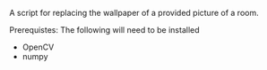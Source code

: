 A script for replacing the wallpaper of a provided picture of a room.

Prerequistes: The following will need to be installed
  - OpenCV
  - numpy
